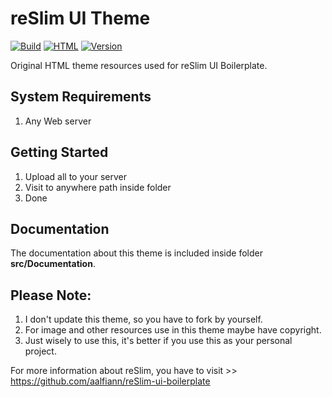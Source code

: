 reSlim UI Theme
=======
[![Build](https://img.shields.io/badge/build-passing-brightgreen.svg)](https://github.com/aalfiann/reSlim-ui-theme)
[![HTML](https://img.shields.io/badge/HTML-100%25-brightgreen.svg)](https://github.com/aalfiann/reSlim-ui-theme)
[![Version](https://img.shields.io/badge/Version-2.0-brightgreen.svg)](https://github.com/aalfiann/reSlim-ui-theme)

Original HTML theme resources used for reSlim UI Boilerplate.<br>

System Requirements
---------------

1. Any Web server


Getting Started
---------------
1. Upload all to your server
2. Visit to anywhere path inside folder
3. Done

Documentation
---------------
The documentation about this theme is included inside folder **src/Documentation**.

Please Note:
-----------------

1. I don't update this theme, so you have to fork by yourself.
2. For image and other resources use in this theme maybe have copyright.
3. Just wisely to use this, it's better if you use this as your personal project.

For more information about reSlim, you have to visit >> https://github.com/aalfiann/reSlim-ui-boilerplate